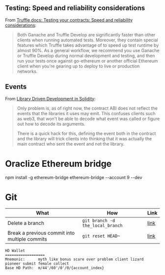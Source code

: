 ## Testing: Speed and reliability considerations

From [Truffle docs: Testing your contracts: Speed and reliability considerations](https://truffleframework.com/docs/truffle/testing/testing-your-contracts#speed-and-reliability-considerations):

> Both Ganache and Truffle Develop are significantly faster than other clients when running automated tests. Moreover, they contain special features which Truffle takes advantage of to speed up test runtime by almost 90%. As a general workflow, we recommend you use Ganache or Truffle Develop during normal development and testing, and then run your tests once against go-ethereum or another official Ethereum client when you're gearing up to deploy to live or production networks.



## Events

From [Library Driven Development in Solidity](https://blog.aragon.org/library-driven-development-in-solidity-2bebcaf88736/):

> Only problem is, as of right now, the contract ABI does not reflect the events that the libraries it uses may emit. This confuses clients such as web3, that won't be able to decode what event was called or figure out how to decode its arguments.
>
> There is a quick hack for this, defining the event both in the contract and the library will trick clients into thinking that it was actually the main contract who sent the event and not the library.

# Oraclize Ethereum bridge

npm install -g ethereum-bridge
ethereum-bridge --account 9 --dev

# Git

|What|How|Link|
|-|-|-|
Delete a branch|`git branch -d the_local_branch`|[link](https://makandracards.com/makandra/621-git-delete-a-branch-local-or-remote)
Break a previous commit into multiple commits|`git reset HEAD~`|[link](https://stackoverflow.com/questions/6217156/break-a-previous-commit-into-multiple-commits)




    HD Wallet
    ==================
    Mnemonic:      myth like bonus scare over problem client lizard pioneer submit female collect
    Base HD Path:  m/44'/60'/0'/0/{account_index}
